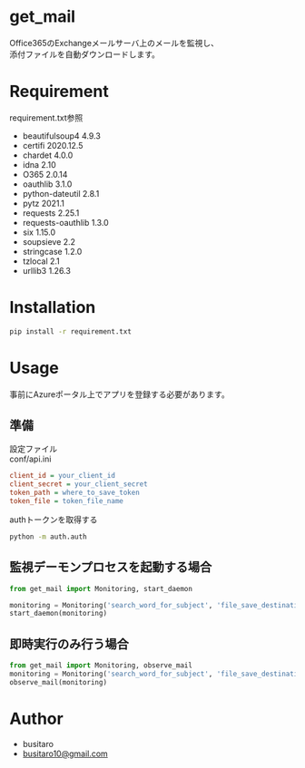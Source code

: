 # get_mail
Office365のExchangeメールサーバ上のメールを監視し、  
添付ファイルを自動ダウンロードします。

# Requirement
requirement.txt参照
* beautifulsoup4 4.9.3
* certifi 2020.12.5
* chardet 4.0.0
* idna 2.10
* O365 2.0.14
* oauthlib 3.1.0
* python-dateutil 2.8.1
* pytz 2021.1
* requests 2.25.1
* requests-oauthlib 1.3.0
* six 1.15.0
* soupsieve 2.2
* stringcase 1.2.0
* tzlocal 2.1
* urllib3 1.26.3

# Installation

```bash
pip install -r requirement.txt
```

# Usage

事前にAzureポータル上でアプリを登録する必要があります。  

## 準備  
設定ファイル  
conf/api.ini  
```ini
client_id = your_client_id
client_secret = your_client_secret
token_path = where_to_save_token
token_file = token_file_name
```

authトークンを取得する
```bash
python -m auth.auth
```

## 監視デーモンプロセスを起動する場合  
```python
from get_mail import Monitoring, start_daemon

monitoring = Monitoring('search_word_for_subject', 'file_save_destination', 60) # 60 is check interval(sec.)
start_daemon(monitoring)
```

## 即時実行のみ行う場合
```python
from get_mail import Monitoring, observe_mail
monitoring = Monitoring('search_word_for_subject', 'file_save_destination', 60) # 60 is check interval(sec.)
observe_mail(monitoring)
```

# Author
* busitaro
* busitaro10@gmail.com


